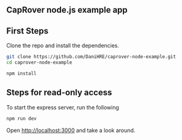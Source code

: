 ## CapRover node.js example app

## First Steps

Clone the repo and install the dependencies.

```bash
git clone https://github.com/DaniHRE/caprover-node-example.git
cd caprover-node-example
```

```bash
npm install
```

## Steps for read-only access

To start the express server, run the following

```bash
npm run dev
```

Open [http://localhost:3000](http://localhost:3000) and take a look around.